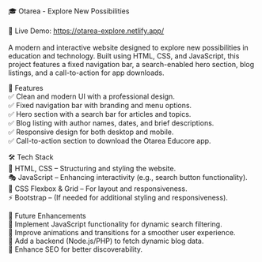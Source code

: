 🎓 Otarea - Explore New Possibilities<br>
<br>
🚀 Live Demo: https://otarea-explore.netlify.app/<br>
<br>
A modern and interactive website designed to explore new possibilities in education and technology. Built using HTML, CSS, and JavaScript, this project features a fixed navigation bar, a search-enabled hero section, blog listings, and a call-to-action for app downloads.<br>


🚀 Features<br>
✅ Clean and modern UI with a professional design.<br>
✅ Fixed navigation bar with branding and menu options.<br>
✅ Hero section with a search bar for articles and topics.<br>
✅ Blog listing with author names, dates, and brief descriptions.<br>
✅ Responsive design for both desktop and mobile.<br>
✅ Call-to-action section to download the Otarea Educore app.<br>

🛠 Tech Stack<br>
🎨 HTML, CSS – Structuring and styling the website.<br>
🎭 JavaScript – Enhancing interactivity (e.g., search button functionality).<br>
📌 CSS Flexbox & Grid – For layout and responsiveness.<br>
⚡ Bootstrap – (If needed for additional styling and responsiveness).<br>

📌 Future Enhancements<br>
🔹 Implement JavaScript functionality for dynamic search filtering.<br>
🔹 Improve animations and transitions for a smoother user experience.<br>
🔹 Add a backend (Node.js/PHP) to fetch dynamic blog data.<br>
🔹 Enhance SEO for better discoverability.
